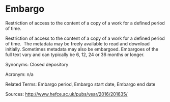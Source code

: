 # Embargo
 
Restriction of access to the content of a copy of a work for a defined period of time.
 
Restriction of access to the content of a copy of a work for a defined period of time.  The metadata may be freely available to read and download initially. Sometimes metadata may also be embargoed. Embargoes of the full text vary and can typically be 6, 12, 24 or 36 months or longer.
 
Synonyms: Closed depository
 
Acronym: n/a
 
Related Terms: Embargo period, Embargo start date, Embargo end date
 
Sources: http://www.hefce.ac.uk/pubs/year/2016/201635/